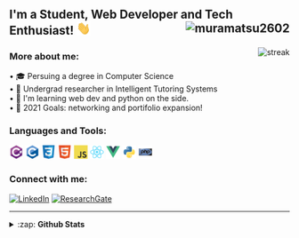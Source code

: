 <h2 align="left"> 
   I'm a Student, Web Developer and Tech Enthusiast! <img src="https://github.com/ABSphreak/ABSphreak/blob/master/gifs/Hi.gif" width="25px">
   <img align="right" vertical-align="center" src="https://komarev.com/ghpvc/?username=muramatsu2602" alt="muramatsu2602" />
</h2>

<img align="right" alt="streak" src="http://github-readme-streak-stats.herokuapp.com?user=Muramatsu2602&hide_border=true"/>


### More about me:

•  🎓 Persuing a degree in Computer Science <br>
•  🔬 Undergrad researcher in Intelligent Tutoring Systems <br>
•  🌱 I'm learning web dev and python on the side. <br>
•  🥅 2021 Goals: networking and portifolio expansion!

### Languages and Tools:

<p align="left">
<img src="https://raw.githubusercontent.com/devicons/devicon/master/icons/csharp/csharp-original.svg" alt="csharp" width="25" height="25"/>
<img src="https://raw.githubusercontent.com/devicons/devicon/master/icons/c/c-original.svg" alt="c" width="25" height="25"/>

<img src="https://raw.githubusercontent.com/devicons/devicon/master/icons/css3/css3-original.svg" alt="css3"  width="25" height="25"/>
<img src="https://raw.githubusercontent.com/devicons/devicon/master/icons/html5/html5-original.svg" alt="html5"  width="25" height="25"/>
<img src="https://raw.githubusercontent.com/devicons/devicon/master/icons/javascript/javascript-original.svg" alt="javascript" width="25" height="25"/>
<img src="https://raw.githubusercontent.com/devicons/devicon/master/icons/react/react-original.svg" alt="react" width="25" height="25"/>
<img src="https://github.com/devicons/devicon/blob/master/icons/vuejs/vuejs-original.svg" alt="vue" width="25" height="25"/>
<img src="https://github.com/devicons/devicon/blob/master/icons/python/python-original.svg" alt="vue" width="25" height="25"/>
<img src="https://github.com/devicons/devicon/blob/master/icons/php/php-original.svg" alt="php" width="25" height="25"/>


</p>


### Connect with me:

[![LinkedIn](https://img.shields.io/badge/linkedin-%230077B5.svg?style=for-the-badge&logo=linkedin&logoColor=white)](https://www.linkedin.com/in/muramatsu-pedro/)
[![ResearchGate](https://img.shields.io/badge/ResearchGate-00CCBB?style=for-the-badge&logo=ResearchGate&logoColor=white)](https://www.researchgate.net/profile/Pedro-Kenzo-Muramatsu-Carmo)

 <hr>
 <details>
   <summary>:zap: <strong>Github Stats</strong> </summary>
   <img align="left" alt="Muramatsu2602's Github Stats" src="https://github-readme-stats.vercel.app/api?username=Muramatsu2602&show_icons=true&hide_border=true" />
   <img align="right" alt="favourite langs" src="https://github-readme-stats.vercel.app/api/top-langs/?username=Muramatsu2602&language=compact&hide_border=true" />

   
</details>

